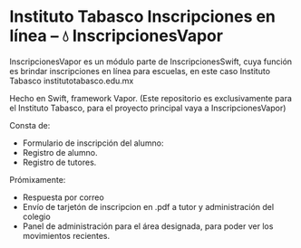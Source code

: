 # Instituto Tabasco Inscripciones en línea – 💧 InscripcionesVapor
InscripcionesVapor es un módulo parte de InscripcionesSwift, cuya función es brindar inscripciones en línea para escuelas, en este caso Instituto Tabasco institutotabasco.edu.mx

Hecho en Swift, framework Vapor. (Este repositorio es exclusivamente para el Instituto Tabasco, para el proyecto principal vaya a InscripcionesVapor)

Consta de:
* Formulario de inscripción del alumno:
* Registro de alumno.
* Registro de tutores.

Prómixamente:
* Respuesta por correo
* Envío de tarjetón de inscripcion en .pdf a tutor y administración del colegio
* Panel de administración para el área designada, para poder ver los movimientos recientes.
